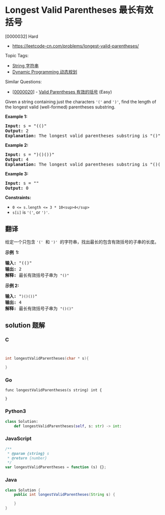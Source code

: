 # Longest Valid Parentheses 最长有效括号

[0000032] Hard

- https://leetcode-cn.com/problems/longest-valid-parentheses/

Topic Tags:

- [String 字符串](https://leetcode-cn.com/tag/string/)
- [Dynamic Programming 动态规划](https://leetcode-cn.com/tag/dynamic-programming/)

Similar Questions:

- [[0000020](https://leetcode-cn.com/problems/valid-parentheses/)] - [Valid Parentheses 有效的括号](./0000020.valid-parentheses.md) (Easy)

Given a string containing just the characters `'('` and `')'`, find the length of the longest valid (well-formed) parentheses substring.

**Example 1:**

<pre><strong>Input:</strong> s = "(()"
<strong>Output:</strong> 2
<strong>Explanation:</strong> The longest valid parentheses substring is "()".
</pre>

**Example 2:**

<pre><strong>Input:</strong> s = ")()())"
<strong>Output:</strong> 4
<strong>Explanation:</strong> The longest valid parentheses substring is "()()".
</pre>

**Example 3:**

<pre><strong>Input:</strong> s = ""
<strong>Output:</strong> 0
</pre>

**Constraints:**

- `0 <= s.length <= 3 * 10<sup>4</sup>`
- `s[i]` is `'('`, or `')'`.

## 翻译

给定一个只包含 `'('`  和 `')'`  的字符串，找出最长的包含有效括号的子串的长度。

**示例  1:**

<pre><strong>输入:</strong> "(()"
<strong>输出:</strong> 2
<strong>解释:</strong> 最长有效括号子串为 <code>"()"</code>
</pre>

**示例 2:**

<pre><strong>输入:</strong> "<code>)()())</code>"
<strong>输出:</strong> 4
<strong>解释:</strong> 最长有效括号子串为 <code>"()()"</code>
</pre>

## solution 题解

### C

```c


int longestValidParentheses(char * s){

}
```

### Go

```golang
func longestValidParentheses(s string) int {

}
```

### Python3

```python
class Solution:
    def longestValidParentheses(self, s: str) -> int:
```

### JavaScript

```javascript
/**
 * @param {string} s
 * @return {number}
 */
var longestValidParentheses = function (s) {};
```

### Java

```java
class Solution {
    public int longestValidParentheses(String s) {

    }
}
```
